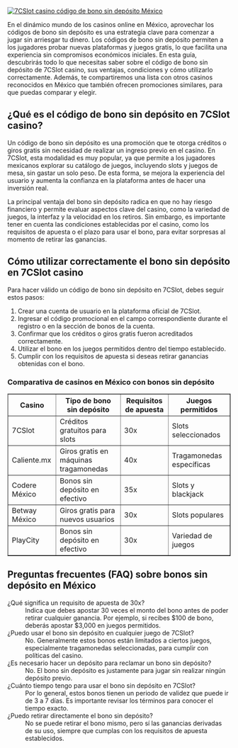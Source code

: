 [![7CSlot casino código de bono sin depósito México](https://123-caf.pages.dev/gitsignup.png)](https://vrmoo.ru/Bt82HjjY)

<p>En el dinámico mundo de los casinos online en México, aprovechar los códigos de bono sin depósito es una estrategia clave para comenzar a jugar sin arriesgar tu dinero. Los códigos de bono sin depósito permiten a los jugadores probar nuevas plataformas y juegos gratis, lo que facilita una experiencia sin compromisos económicos iniciales. En esta guía, descubrirás todo lo que necesitas saber sobre el código de bono sin depósito de 7CSlot casino, sus ventajas, condiciones y cómo utilizarlo correctamente. Además, te compartiremos una lista con otros casinos reconocidos en México que también ofrecen promociones similares, para que puedas comparar y elegir.</p>  <h2>¿Qué es el código de bono sin depósito en 7CSlot casino?</h2> <p>Un código de bono sin depósito es una promoción que te otorga créditos o giros gratis sin necesidad de realizar un ingreso previo en el casino. En 7CSlot, esta modalidad es muy popular, ya que permite a los jugadores mexicanos explorar su catálogo de juegos, incluyendo slots y juegos de mesa, sin gastar un solo peso. De esta forma, se mejora la experiencia del usuario y aumenta la confianza en la plataforma antes de hacer una inversión real.</p> <p>La principal ventaja del bono sin depósito radica en que no hay riesgo financiero y permite evaluar aspectos clave del casino, como la variedad de juegos, la interfaz y la velocidad en los retiros. Sin embargo, es importante tener en cuenta las condiciones establecidas por el casino, como los requisitos de apuesta o el plazo para usar el bono, para evitar sorpresas al momento de retirar las ganancias.</p>  <h2>Cómo utilizar correctamente el bono sin depósito en 7CSlot casino</h2> <p>Para hacer válido un código de bono sin depósito en 7CSlot, debes seguir estos pasos:</p> <ol> <li>Crear una cuenta de usuario en la plataforma oficial de 7CSlot.</li> <li>Ingresar el código promocional en el campo correspondiente durante el registro o en la sección de bonos de la cuenta.</li> <li>Confirmar que los créditos o giros gratis fueron acreditados correctamente.</li> <li>Utilizar el bono en los juegos permitidos dentro del tiempo establecido.</li> <li>Cumplir con los requisitos de apuesta si deseas retirar ganancias obtenidas con el bono.</li> </ol>  <h3>Comparativa de casinos en México con bonos sin depósito</h3> <table border="1" cellspacing="0" cellpadding="5"> <thead> <tr> <th>Casino</th> <th>Tipo de bono sin depósito</th> <th>Requisitos de apuesta</th> <th>Juegos permitidos</th> </tr> </thead> <tbody> <tr> <td>7CSlot</td> <td>Créditos gratuitos para slots</td> <td>30x</td> <td>Slots seleccionados</td> </tr> <tr> <td>Caliente.mx</td> <td>Giros gratis en máquinas tragamonedas</td> <td>40x</td> <td>Tragamonedas específicas</td> </tr> <tr> <td>Codere México</td> <td>Bonos sin depósito en efectivo</td> <td>35x</td> <td>Slots y blackjack</td> </tr> <tr> <td>Betway México</td> <td>Giros gratis para nuevos usuarios</td> <td>30x</td> <td>Slots populares</td> </tr> <tr> <td>PlayCity</td> <td>Bonos sin depósito en efectivo</td> <td>30x</td> <td>Variedad de juegos</td> </tr> </tbody> </table>  <h2>Preguntas frecuentes (FAQ) sobre bonos sin depósito en México</h2> <dl> <dt>¿Qué significa un requisito de apuesta de 30x?</dt> <dd>Indica que debes apostar 30 veces el monto del bono antes de poder retirar cualquier ganancia. Por ejemplo, si recibes $100 de bono, deberás apostar $3,000 en juegos permitidos.</dd>  <dt>¿Puedo usar el bono sin depósito en cualquier juego de 7CSlot?</dt> <dd>No. Generalmente estos bonos están limitados a ciertos juegos, especialmente tragamonedas seleccionadas, para cumplir con políticas del casino.</dd>  <dt>¿Es necesario hacer un depósito para reclamar un bono sin depósito?</dt> <dd>No. El bono sin depósito es justamente para jugar sin realizar ningún depósito previo.</dd>  <dt>¿Cuánto tiempo tengo para usar el bono sin depósito en 7CSlot?</dt> <dd>Por lo general, estos bonos tienen un periodo de validez que puede ir de 3 a 7 días. Es importante revisar los términos para conocer el tiempo exacto.</dd>  <dt>¿Puedo retirar directamente el bono sin depósito?</dt> <dd>No se puede retirar el bono mismo, pero sí las ganancias derivadas de su uso, siempre que cumplas con los requisitos de apuesta establecidos.</dd> </dl>